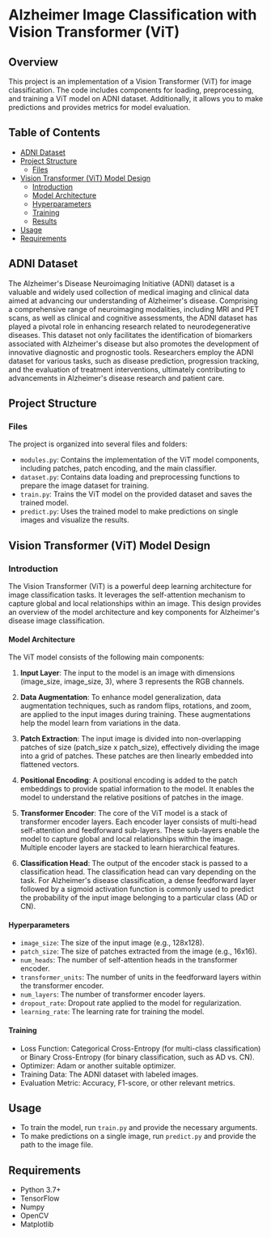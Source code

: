 # Alzheimer Image Classification with Vision Transformer (ViT) 

## Overview
This project is an implementation of a Vision Transformer (ViT) for image classification. The code includes components for loading, preprocessing, and training a ViT model on ADNI dataset. Additionally, it allows you to make predictions and provides metrics for model evaluation.

## Table of Contents

- [ADNI Dataset](#adni-dataset)
- [Project Structure](#project-structure)
  - [Files](#files)
- [Vision Transformer (ViT) Model Design](#vision-transformer-vit-model-design)
  - [Introduction](#introduction)
  - [Model Architecture](#model-architecture)
  - [Hyperparameters](#hyperparameters)
  - [Training](#training)
  - [Results](#results)
- [Usage](#usage)
- [Requirements](#requirements)

## ADNI Dataset
The Alzheimer's Disease Neuroimaging Initiative (ADNI) dataset is a valuable and widely used collection of medical imaging and clinical data aimed at advancing our understanding of Alzheimer's disease. Comprising a comprehensive range of neuroimaging modalities, including MRI and PET scans, as well as clinical and cognitive assessments, the ADNI dataset has played a pivotal role in enhancing research related to neurodegenerative diseases. This dataset not only facilitates the identification of biomarkers associated with Alzheimer's disease but also promotes the development of innovative diagnostic and prognostic tools. Researchers employ the ADNI dataset for various tasks, such as disease prediction, progression tracking, and the evaluation of treatment interventions, ultimately contributing to advancements in Alzheimer's disease research and patient care.

## Project Structure

### Files

The project is organized into several files and folders:

- `modules.py`: Contains the implementation of the ViT model components, including patches, patch encoding, and the main classifier.
- `dataset.py`: Contains data loading and preprocessing functions to prepare the image dataset for training.
- `train.py`: Trains the ViT model on the provided dataset and saves the trained model.
- `predict.py`: Uses the trained model to make predictions on single images and visualize the results.

## Vision Transformer (ViT) Model Design

### Introduction

The Vision Transformer (ViT) is a powerful deep learning architecture for image classification tasks. It leverages the self-attention mechanism to capture global and local relationships within an image. This design provides an overview of the model architecture and key components for Alzheimer's disease image classification.

#### Model Architecture

The ViT model consists of the following main components:

1. **Input Layer**: The input to the model is an image with dimensions (image_size, image_size, 3), where 3 represents the RGB channels.

2. **Data Augmentation**: To enhance model generalization, data augmentation techniques, such as random flips, rotations, and zoom, are applied to the input images during training. These augmentations help the model learn from variations in the data.

3. **Patch Extraction**: The input image is divided into non-overlapping patches of size (patch_size x patch_size), effectively dividing the image into a grid of patches. These patches are then linearly embedded into flattened vectors.

4. **Positional Encoding**: A positional encoding is added to the patch embeddings to provide spatial information to the model. It enables the model to understand the relative positions of patches in the image.

5. **Transformer Encoder**: The core of the ViT model is a stack of transformer encoder layers. Each encoder layer consists of multi-head self-attention and feedforward sub-layers. These sub-layers enable the model to capture global and local relationships within the image. Multiple encoder layers are stacked to learn hierarchical features.

6. **Classification Head**: The output of the encoder stack is passed to a classification head. The classification head can vary depending on the task. For Alzheimer's disease classification, a dense feedforward layer followed by a sigmoid activation function is commonly used to predict the probability of the input image belonging to a particular class (AD or CN).

#### Hyperparameters

- `image_size`: The size of the input image (e.g., 128x128).
- `patch_size`: The size of patches extracted from the image (e.g., 16x16).
- `num_heads`: The number of self-attention heads in the transformer encoder.
- `transformer_units`: The number of units in the feedforward layers within the transformer encoder.
- `num_layers`: The number of transformer encoder layers.
- `dropout_rate`: Dropout rate applied to the model for regularization.
- `learning_rate`: The learning rate for training the model.

#### Training

- Loss Function: Categorical Cross-Entropy (for multi-class classification) or Binary Cross-Entropy (for binary classification, such as AD vs. CN).
- Optimizer: Adam or another suitable optimizer.
- Training Data: The ADNI dataset with labeled images.
- Evaluation Metric: Accuracy, F1-score, or other relevant metrics.

## Usage
- To train the model, run `train.py` and provide the necessary arguments.
- To make predictions on a single image, run `predict.py` and provide the path to the image file.

## Requirements
- Python 3.7+
- TensorFlow
- Numpy
- OpenCV
- Matplotlib


